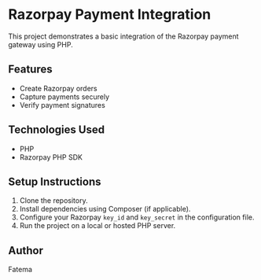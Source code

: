 # Razorpay Payment Integration

This project demonstrates a basic integration of the Razorpay payment gateway using PHP.

## Features

- Create Razorpay orders
- Capture payments securely
- Verify payment signatures

## Technologies Used

- PHP
- Razorpay PHP SDK

## Setup Instructions

1. Clone the repository.
2. Install dependencies using Composer (if applicable).
3. Configure your Razorpay `key_id` and `key_secret` in the configuration file.
4. Run the project on a local or hosted PHP server.

## Author

Fatema
